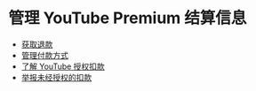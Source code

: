# 管理 YouTube Premium 结算信息

* [获取退款](https://support.google.com/youtube/answer/1286015?hl=zh-Hans&ref_topic=9516474)
* [管理付款方式](https://support.google.com/youtube/answer/9517178?hl=zh-Hans&ref_topic=9516474)
* [了解 YouTube 授权扣款](https://support.google.com/youtube/answer/9345473?hl=zh-Hans&ref_topic=9516474)
* [举报未经授权的扣款](https://support.google.com/youtube/answer/9346937?hl=zh-Hans&ref_topic=9516474)